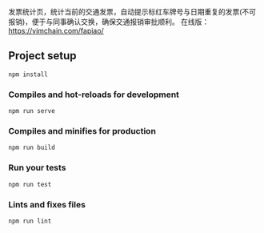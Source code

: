 发票统计页，统计当前的交通发票，自动提示标红车牌号与日期重复的发票(不可报销)，便于与同事确认交换，确保交通报销审批顺利。
在线版：https://vimchain.com/fapiao/
## Project setup
```
npm install
```

### Compiles and hot-reloads for development
```
npm run serve
```

### Compiles and minifies for production
```
npm run build
```

### Run your tests
```
npm run test
```

### Lints and fixes files
```
npm run lint
